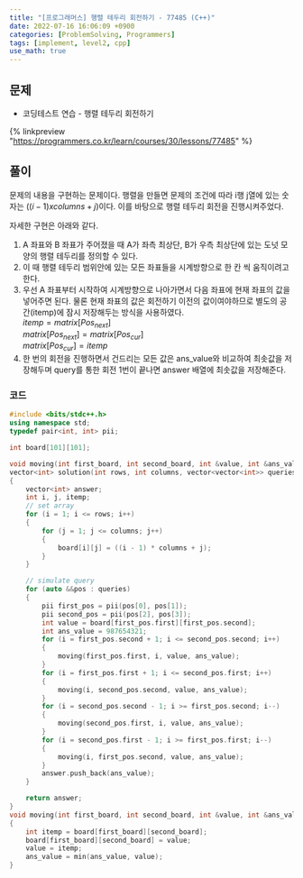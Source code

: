 ```yaml
---
title: "[프로그래머스] 행렬 테두리 회전하기 - 77485 (C++)"
date: 2022-07-16 16:06:09 +0900
categories: [ProblemSolving, Programmers]
tags: [implement, level2, cpp]
use_math: true
---
```


## 문제

- 코딩테스트 연습 - 행렬 테두리 회전하기

{% linkpreview "https://programmers.co.kr/learn/courses/30/lessons/77485" %}

## 풀이

문제의 내용을 구현하는 문제이다. 행렬을 만들면 문제의 조건에 따라 i행 j열에 있는 숫자는 $((i-1) x columns + j)$이다. 이를 바탕으로 행렬 테두리 회전을 진행시켜주었다.

자세한 구현은 아래와 같다.

1. A 좌표와 B 좌표가 주어졌을 때 A가 좌측 최상단, B가 우측 최상단에 있는 도넛 모양의 행렬 테두리를 정의할 수 있다.
2. 이 때 행렬 테두리 범위안에 있는 모든 좌표들을 시계방향으로 한 칸 씩 움직이려고 한다.
3. 우선 A 좌표부터 시작하여 시계방향으로 나아가면서
   다음 좌표에 현재 좌표의 값을 넣어주면 된다. 물론 현재 좌표의 값은 회전하기 이전의 값이여야하므로 별도의 공간(itemp)에 잠시 저장해두는 방식을 사용하였다.  
   $itemp=matrix[Pos_{next}]$  
   $matrix[Pos_{next}]=matrix[Pos_{cur}]$  
   $matrix[Pos_{cur}]=itemp$
4. 한 번의 회전을 진행하면서 건드리는 모든 값은 ans_value와 비교하여 최솟값을 저장해두며 query를 통한 회전 1번이 끝나면
   answer 배열에 최솟값을 저장해준다.

### 코드

```cpp
#include <bits/stdc++.h>
using namespace std;
typedef pair<int, int> pii;

int board[101][101];

void moving(int first_board, int second_board, int &value, int &ans_value);
vector<int> solution(int rows, int columns, vector<vector<int>> queries)
{
    vector<int> answer;
    int i, j, itemp;
    // set array
    for (i = 1; i <= rows; i++)
    {
        for (j = 1; j <= columns; j++)
        {
            board[i][j] = ((i - 1) * columns + j);
        }
    }

    // simulate query
    for (auto &&pos : queries)
    {
        pii first_pos = pii(pos[0], pos[1]);
        pii second_pos = pii(pos[2], pos[3]);
        int value = board[first_pos.first][first_pos.second];
        int ans_value = 987654321;
        for (i = first_pos.second + 1; i <= second_pos.second; i++)
        {
            moving(first_pos.first, i, value, ans_value);
        }
        for (i = first_pos.first + 1; i <= second_pos.first; i++)
        {
            moving(i, second_pos.second, value, ans_value);
        }
        for (i = second_pos.second - 1; i >= first_pos.second; i--)
        {
            moving(second_pos.first, i, value, ans_value);
        }
        for (i = second_pos.first - 1; i >= first_pos.first; i--)
        {
            moving(i, first_pos.second, value, ans_value);
        }
        answer.push_back(ans_value);
    }

    return answer;
}
void moving(int first_board, int second_board, int &value, int &ans_value)
{
    int itemp = board[first_board][second_board];
    board[first_board][second_board] = value;
    value = itemp;
    ans_value = min(ans_value, value);
}
```
